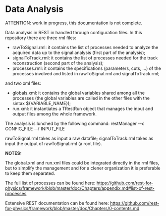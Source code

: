 # Data Analysis

ATTENTION: work in progress, this documentation is not complete.

Data analysis in REST in handled through configuration files.
In this repository there are three rml files:
- rawToSignal.rml: it contains the list of processes needed to analyze the acquired data up to the signal analysis (first part of the analysis);
- signalToTrack.rml: it contains the list of processes needed for the track reconstruction (second part of the analysis);
- processes.rml: it contains the specifications (parameters, cuts, …) of the processes involved and listed in rawToSignal.rml and signalToTrack.rml;

and two xml files:
- globals.xml: it contains the global variables shared among all the processes (the global variables are called in the other files with the sintax ${VARIABLE_NAME});
- run.xml: it instantiates a TRestRun object that manages the input and output files among the whole framework.


The analysis is lunched by the following command:
restManager --c CONFIG_FILE --f INPUT_FILE

rawToSignal.rml takes as input a raw datafile; 
signalToTrack.rml takes as input the output of rawToSignal.rml (a root file).


**NOTES:** 

The global.xml and run.xml files could be integrated directly in the rml files, but to simplify the management and for a clener organization it is preferable to keep them separated.

The full list of processes can be found here:
https://github.com/rest-for-physics/framework/blob/master/doc/Chapters/appendix.md#list-of-rest-processes

Extensive REST documentation can be found here:
https://github.com/rest-for-physics/framework/blob/master/doc/Chapters/0-contents.md
